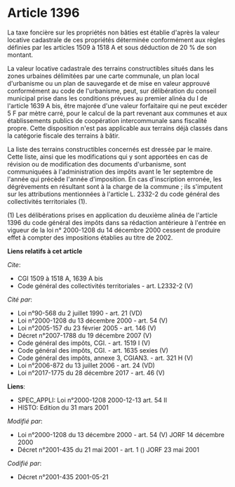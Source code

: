 # Article 1396

La taxe foncière sur les propriétés non bâties est établie d'après la valeur locative cadastrale de ces propriétés déterminée
conformément aux règles définies par les articles 1509 à 1518 A et sous déduction de 20 % de son montant.

La valeur locative cadastrale des terrains constructibles situés dans les zones urbaines délimitées par une carte communale,
un plan local d'urbanisme ou un plan de sauvegarde et de mise en valeur approuvé conformément au code de l'urbanisme, peut,
sur délibération du conseil municipal prise dans les conditions prévues au premier alinéa du I de l'article 1639 A bis, être
majorée d'une valeur forfaitaire qui ne peut excéder 5 F par mètre carré, pour le calcul de la part revenant aux communes et
aux établissements publics de coopération intercommunale sans fiscalité propre. Cette disposition n'est pas applicable aux
terrains déjà classés dans la catégorie fiscale des terrains à bâtir.

La liste des terrains constructibles concernés est dressée par le maire. Cette liste, ainsi que les modifications qui y sont
apportées en cas de révision ou de modification des documents d'urbanisme, sont communiquées à l'administration des impôts
avant le 1er septembre de l'année qui précède l'année d'imposition. En cas d'inscription erronée, les dégrèvements en
résultant sont à la charge de la commune ; ils s'imputent sur les attributions mentionnées à l'article L. 2332-2 du code
général des collectivités territoriales (1).

(1) Les délibérations prises en application du deuxième alinéa de l'article 1396 du code général des impôts dans sa rédaction
antérieure à l'entrée en vigueur de la loi n° 2000-1208 du 14 décembre 2000 cessent de produire effet à compter des
impositions établies au titre de 2002.

**Liens relatifs à cet article**

_Cite_:

  - CGI 1509 à 1518 A, 1639 A bis
  - Code général des collectivités territoriales - art. L2332-2 (V)

_Cité par_:

  - Loi n°90-568 du 2 juillet 1990 - art. 21 (VD)
  - Loi n°2000-1208 du 13 décembre 2000 - art. 54 (V)
  - Loi n°2005-157 du 23 février 2005 - art. 146 (V)
  - Décret n°2007-1788 du 19 décembre 2007 (V)
  - Code général des impôts, CGI. - art. 1519 I (V)
  - Code général des impôts, CGI. - art. 1635 sexies (V)
  - Code général des impôts, annexe 3, CGIAN3. - art. 321 H (V)
  - Loi n°2006-872 du 13 juillet 2006 - art. 24 (VD)
  - Loi n°2017-1775 du 28 décembre 2017 - art. 46 (V)

**Liens**:

  - SPEC_APPLI: Loi n°2000-1208 2000-12-13 art. 54 II
  - HISTO: Edition du 31 mars 2001

_Modifié par_:

  - Loi n°2000-1208 du 13 décembre 2000 - art. 54 (V) JORF 14 décembre 2000
  - Décret n°2001-435 du 21 mai 2001 - art. 1 () JORF 23 mai 2001

_Codifié par_:

  - Décret n°2001-435 2001-05-21
